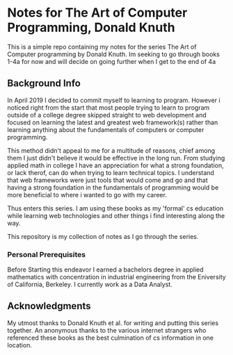 # Notes for The Art of Computer Programming, Donald Knuth

This is a simple repo containing my notes for the series The Art of Computer programming by
Donald Knuth. Im seeking to go through books 1-4a for now and will decide on going further when
I get to the end of 4a

## Background Info

In April 2019 I decided to commit myself to learning to program. However i noticed right from the 
start that most people trying to learn to program outside of a college degree skipped straight to 
web development and focused on learning the latest and greatest web framework(s) rather than learning
anything about the fundamentals of computers or computer programming.

This method didn't appeal to me for a multitude of reasons, chief among them I just didn't believe
it would be effective in the long run. From studying applied math in college I have an appreciation 
for what a strong foundation, or lack therof, can do when trying to learn technical topics. I 
understand that web frameworks were just tools that would come and go and that having a strong 
foundation in the fundamentals of programming would be more beneficial to where i wanted to go with
my career.
    
Thus enters this series. I am using these books as my 'formal' cs education while learning web technologies and other things i find interesting along the way.

This repository is my collection of notes as I go through the series.

### Personal Prerequisites

Before Starting this endeavor I earned a bachelors degree in applied mathematics with concentration 
in industrial engineering from the Eniversity of California, Berkeley. I currently work as a Data Analyst.

## Acknowledgments

My utmost thanks to Donald Knuth et al. for writing and putting this series together. 
An anonymous thanks to the various internet strangers who referenced these books as the best 
culmination of cs information in one location.

